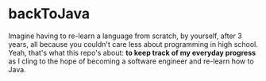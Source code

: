 <h1>backToJava</h1>

<p>Imagine having to re-learn a language from scratch, by yourself, after 3 years, all because you couldn't care less about programming in high school. Yeah, that's what this repo's about: <strong>to keep track of my everyday progress</strong> as I cling to the hope of becoming a software engineer and re-learn how to Java.</p>
